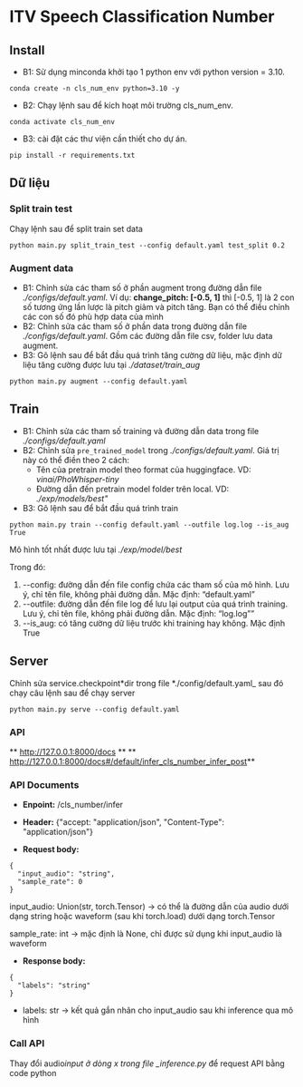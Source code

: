 # ITV Speech Classification Number

## Install

- B1: Sử dụng minconda khởi tạo 1 python env với python version = 3.10.
```
conda create -n cls_num_env python=3.10 -y
```
- B2: Chạy lệnh sau để kích hoạt môi trường cls_num_env.
```
conda activate cls_num_env
```
- B3: cài đặt các thư viện cần thiết cho dự án.
```
pip install -r requirements.txt
```

## Dữ liệu

### Split train test

Chạy lệnh sau để split train set data
```
python main.py split_train_test --config default.yaml test_split 0.2
```


### Augment data

- B1: Chỉnh sửa các tham số ở phần augment trong đường dẫn file _./configs/default.yaml_. Ví dụ: **change_pitch: [-0.5, 1]** thì [-0.5, 1] là 2 con số tương ứng lần lược là pitch giảm và pitch tăng. Bạn có thể điều chỉnh các con số đó phù hợp data của mình
- B2: Chỉnh sửa các tham số ở phần data trong đường dẫn file _./configs/default.yaml_. Gồm các đường dẫn file csv, folder lưu data augment.
- B3: Gõ lệnh sau để bắt đầu quá trình tăng cường dữ liệu, mặc định dữ liệu tăng cường được lưu tại *./dataset/train_aug*
```
python main.py augment --config default.yaml
```

## Train

- B1: Chỉnh sửa các tham số training và đường dẫn data trong file _./configs/default.yaml_
- B2: Chỉnh sửa `pre_trained_model` trong _./configs/default.yaml_. Giá trị này có thể điền theo 2 cách:
  - Tên của pretrain model theo format của huggingface. VD: _vinai/PhoWhisper-tiny_
  - Đường dẫn đến pretrain model folder trên local. VD: _./exp/models/best"_
- B3: Gõ lệnh sau để bắt đầu quá trình train
```
python main.py train --config default.yaml --outfile log.log --is_aug True
```
  Mô hình tốt nhất được lưu tại _./exp/model/best_

Trong đó:
1. --config: đường dẫn đến file config chứa các tham số của mô hình. Lưu ý, chỉ tên file, không phải đường dẫn. Mặc định: “default.yaml”
2. --outfile: đường dẫn đến file log để lưu lại output của quá trình training. Lưu ý, chỉ tên file, không phải đường dẫn. Mặc định: “log.log””
3. --is_aug: có tăng cường dữ liệu trước khi training hay không. Mặc định True

## Server

Chỉnh sửa service.checkpoint*dir trong file *./config/default.yaml\_ sau đó chạy câu lệnh sau để chạy server
```
python main.py serve --config default.yaml
```

### API

** http://127.0.0.1:8000/docs **
** http://127.0.0.1:8000/docs#/default/infer_cls_number_infer_post**

### API Documents

- **Enpoint:** /cls_number/infer

- **Header:**
  {"accept: "application/json", "Content-Type": "application/json"}

- **Request body:**

```
{
  "input_audio": "string",
  "sample_rate": 0
}
```

input_audio: Union(str, torch.Tensor) -> có thể là đường dẫn của audio dưới dạng string hoặc waveform (sau khi torch.load) dưới dạng torch.Tensor

sample_rate: int -> mặc định là None, chỉ được sử dụng khi input_audio là waveform

- **Response body:**

```
{
  "labels": "string"
}
```

- labels: str -> kết quả gắn nhãn cho input_audio sau khi inference qua mô hình

### Call API

Thay đổi audio*input ở dòng x trong file \_inference.py* để request API bằng code python
